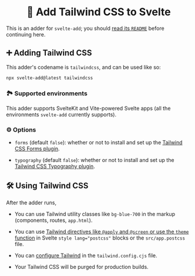 <h1 align="center">💨 Add Tailwind CSS to Svelte</h1>

This is an adder for `svelte-add`; you should [read its `README`](https://github.com/svelte-add/svelte-add#readme) before continuing here.

## ➕ Adding Tailwind CSS

This adder's codename is `tailwindcss`, and can be used like so:

```sh
npx svelte-add@latest tailwindcss
```

### 🏞 Supported environments

This adder supports SvelteKit and Vite-powered Svelte apps (all the environments `svelte-add` currently supports).

### ⚙️ Options

- `forms` (default `false`): whether or not to install and set up the [Tailwind CSS Forms plugin](https://github.com/tailwindlabs/tailwindcss-forms).

- `typography` (default `false`): whether or not to install and set up the [Tailwind CSS Typography plugin](https://github.com/tailwindlabs/tailwindcss-typography).

## 🛠 Using Tailwind CSS

After the adder runs,

- You can use Tailwind utility classes like `bg-blue-700` in the markup (components, routes, `app.html`).

- You can use [Tailwind directives like `@apply` and `@screen` or use the `theme` function](https://tailwindcss.com/docs/functions-and-directives) in Svelte `style lang="postcss"` blocks or the `src/app.postcss` file.

- You can [configure Tailwind](https://tailwindcss.com/docs/configuration) in the `tailwind.config.cjs` file.

- Your Tailwind CSS will be purged for production builds.
